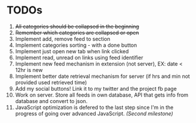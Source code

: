 TODOs
=====

1. <del>All categories should be collapsed in the beginning</del>
2. <del>Remember which categories are collapsed or open</del>
3. Implement add, remove feed to section
4. Implement categories sorting - with a done button
5. Implement just open new tab when link clicked
6. Implement read, unread on links using feed identifier
7. Implement new feed mechanism in extension (not server), EX: date < 12hr is new
8. Implement better date retrieval mechanism for server (if hrs and min not provided used retrieved time)
9. Add my social buttons! Link it to my twitter and the project fb page
10. Work on server. Store all feeds in own database, API that gets info from database and convert to json.
11. JavaScript optimization is defered to the last step since I'm in the progress of going over advanced JavaScript. _(Second milestone)_
